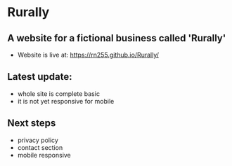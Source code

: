 # Rurally
## A website for a fictional business called 'Rurally'
- Website is live at: https://rn255.github.io/Rurally/
## Latest update:
  - whole site is complete basic
  - it is not yet responsive for mobile
## Next steps
  - privacy policy
  - contact section
  - mobile responsive
